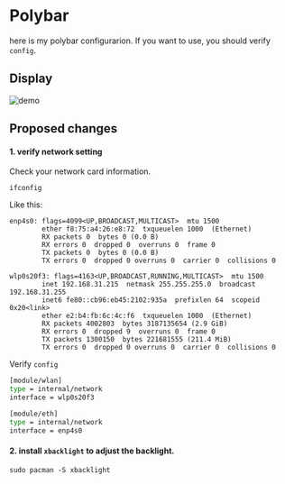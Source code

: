 # Polybar

here is my polybar configurarion. If you want to use, you should verify `config`.

## **Display** 

![demo](https://img-blog.csdnimg.cn/20200503203112742.png) 

## **Proposed changes** 

#### 1. verify network setting

Check your network card information.

```shell
ifconfig
```

Like this:

```
enp4s0: flags=4099<UP,BROADCAST,MULTICAST>  mtu 1500
        ether f8:75:a4:26:e8:72  txqueuelen 1000  (Ethernet)
        RX packets 0  bytes 0 (0.0 B)
        RX errors 0  dropped 0  overruns 0  frame 0
        TX packets 0  bytes 0 (0.0 B)
        TX errors 0  dropped 0 overruns 0  carrier 0  collisions 0

wlp0s20f3: flags=4163<UP,BROADCAST,RUNNING,MULTICAST>  mtu 1500
        inet 192.168.31.215  netmask 255.255.255.0  broadcast 192.168.31.255
        inet6 fe80::cb96:eb45:2102:935a  prefixlen 64  scopeid 0x20<link>
        ether e2:b4:fb:6c:4c:f6  txqueuelen 1000  (Ethernet)
        RX packets 4002803  bytes 3187135654 (2.9 GiB)
        RX errors 0  dropped 9  overruns 0  frame 0
        TX packets 1300150  bytes 221681555 (211.4 MiB)
        TX errors 0  dropped 0 overruns 0  carrier 0  collisions 0
```

Verify `config`

```bash
[module/wlan]
type = internal/network
interface = wlp0s20f3

[module/eth]
type = internal/network
interface = enp4s0
```

#### 2. install `xbacklight` to adjust the backlight.

```shell
sudo pacman -S xbacklight
```






